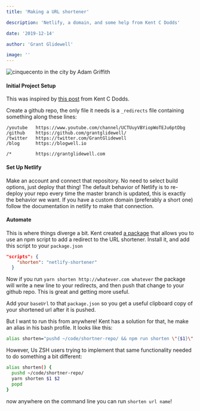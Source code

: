 ```yaml
---
title: 'Making a URL shortener'

description: 'Netlify, a domain, and some help from Kent C Dodds'

date: '2019-12-14'

author: 'Grant Glidewell'

image: ''
---
```


![cinquecento in the city by Adam Griffith](https://images.unsplash.com/photo-1494009041405-cb00eb38b186?ixlib=rb-1.2.1&auto=format&fit=crop&w=2125&q=80)

#### Initial Project Setup

This was inspired by [this post](https://twitter.com/kentcdodds/status/1205610365289025536) from Kent C Dodds.

Create a github repo, the only file it needs is a `_redirects` file containing something along these lines:

```
/youtube   https://www.youtube.com/channel/UCTUuyVBYiopWoTEJu6ptDbg
/github    https://github.com/grantglidewell/
/twitter   https://twitter.com/GrantGlidewell
/blog      https://blogwell.io

/*         https://grantglidewell.com

```

#### Set Up Netlify

Make an account and connect that repository. No need to select build options, just deploy that thing!
The default behavior of Netlify is to re-deploy your repo every time the master branch is updated, this is exactly the behavior we want. If you have a custom domain (preferably a short one) follow the documentation in netlify to make that connection.

#### Automate

This is where things diverge a bit. Kent created [a package](https://www.npmjs.com/package/netlify-shortener) that allows you to use an npm script to add a redirect to the URL shortener. Install it, and add this script to your `package.json`

```json
"scripts": {
    "shorten": "netlify-shortener"
  }
```

Now if you run `yarn shorten http://whatever.com whatever` the package will write a new line to your redirects, and then push that change to your github repo. This is great and getting more useful.

Add your `baseUrl` to that `package.json` so you get a useful clipboard copy of your shortened url after it is pushed.

But I want to run this from anywhere! Kent has a solution for that, he make an alias in his bash profile. It looks like this:

```bash
alias shorten="pushd ~/code/shortner-repo/ && npm run shorten \"{$1}\" \"{$2}\" && popd"
```

However, Us ZSH users trying to implement that same functionality needed to do something a bit different:

```bash
alias shorten() {
  pushd ~/code/shortner-repo/
  yarn shorten $1 $2
  popd
}
```

now anywhere on the command line you can run `shorten url name`!

